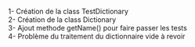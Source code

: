 1- Création de la class TestDictionary <br>
2- Création de la class Dictionary<br>
3- Ajout methode getName() pour faire passer les tests<br>
4- Problème du traitement du dictionnaire vide à revoir <br>